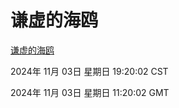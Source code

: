 # 谦虚的海鸥
[谦虚的海鸥](http://219.139.197.74:56308/qxdho/course/base/hotlink/index.php)

2024年 11月 03日 星期日 19:20:02 CST

2024年 11月 03日 星期日 11:20:02 GMT
